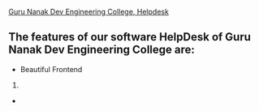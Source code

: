 [Guru Nanak Dev Engineering College, Helpdesk](https://a8cc6b3e27bb.ngrok.io/)
## The features of our software HelpDesk of Guru Nanak Dev Engineering College are:
- Beautiful Frontend
1. 
- 

